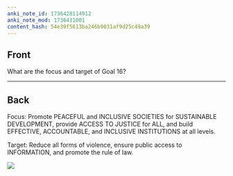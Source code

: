```yaml
---
anki_note_id: 1736428114912
anki_note_mod: 1736431001
content_hash: 54e39f5613ba246b9031af9d25c49a39
---
```


## Front

What are the focus and target of Goal 16?

<hr/>

## Back

Focus: Promote PEACEFUL and INCLUSIVE SOCIETIES for SUSTAINABLE DEVELOPMENT, provide ACCESS TO JUSTICE for ALL, and build EFFECTIVE, ACCOUNTABLE, and INCLUSIVE INSTITUTIONS at all levels.  
  
Target: Reduce all forms of violence, ensure public access to INFORMATION, and promote the rule of law.  
  
![](paste-8720866711771ef92c059a899da64654f12fecb2.jpg)